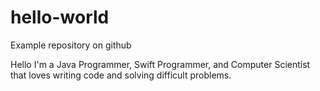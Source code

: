 # hello-world
Example repository on github

Hello I'm a Java Programmer, Swift Programmer, and Computer Scientist 
that loves writing code and solving difficult problems.
